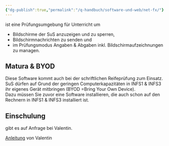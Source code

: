 ```yaml
---
{"dg-publish":true,"permalink":"/q-handbuch/software-und-web/net-fx/"}
---
```


ist eine Prüfungsumgebung für Unterricht um
* Bildschirme der SuS anzuzeigen und zu sperren,
* Bildschirmnachrichten zu senden und
* im Prüfungsmodus Angaben & Abgaben inkl. Bildschirmaufzeichnungen zu managen.  
## Matura & BYOD
Diese Software kommt auch bei der schriftlichen Reifeprüfung zum Einsatz. SuS dürfen auf Grund der geringen Computerkapazitäten in INFS1 & INFS3 ihr eigenes Gerät mitbringen (BYOD =Bring Your Own Device).  
Dazu müssen Sie zuvor eine Software installieren, die auch schon auf den Rechnern in INFS1 & INFS3 installiert ist.

## Einschulung
gibt es auf Anfrage bei Valentin.

[Anleitung](https://docs.google.com/presentation/d/e/2PACX-1vQX_oeYVp9KGx1azknDUnOF7eXMyGb42xPwxUQ0Mh8wizc7A-iObCuzIBn5HnlG05rRK7cIvuIXoBiy/pub?start=false&loop=false&delayms=3000) von Valentin
